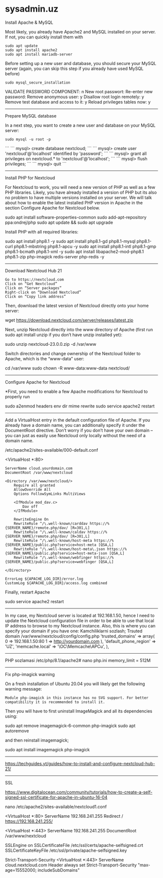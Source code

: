 # sysadmin.uz
Install Apache & MySQL

Most likely, you already have Apache2 and MySQL installed on your server. If not, you can quickly install them with
```
sudo apt update
sudo apt install apache2
sudo apt install mariadb-server
```
Before setting up a new user and database, you should secure your MySQL server (again, you can skip this step if you already have used MySQL before)

```
sudo mysql_secure_installation
```
VALIDATE PASSWORD COMPONENT: n
New root passwort: <YOUR MYSQL PASSWORD>
Re-enter new password: <YOUR MYSQL PASSWORD>
Remove anonymous user: y
Disallow root login remotely: y
Remove test database and access to it: y
Reload privileges tables now: y

------------------------------------------------

Prepare MySQL database

In a next step, you want to create a new user and database on your MySQL server:
```
sudo mysql -u root -p
```
<ENTER YOUR MYSQL PASSWORD>
```
```
mysql> create database nextcloud;
```
```
mysql> create user 'nextcloud'@'localhost' identified by 'password';
```
```
mysql> grant all privileges on nextcloud.* to 'nextcloud'@'localhost';
```
```
mysql> flush privileges;
```
```
mysql> quit
```

-----------------------------------------------


Install PHP for Nextcloud

For Nextcloud to work, you will need a new version of PHP as well as a few PHP libraries. Likely, you have already installed a version of PHP but its also no problem to have multiple versions installed on your server. We will talk about how to enable the latest installed PHP version in Apache in the section Configure Apache for Nextcloud below.

sudo apt install software-properties-common
sudo add-apt-repository ppa:ondrej/php
sudo apt update && sudo apt upgrade

Install PHP with all required libraries:

sudo apt install php8.1 -y
sudo apt install php8.1-gd php8.1-mysql php8.1-curl php8.1-mbstring php8.1-apcu -y
sudo apt install php8.1-intl php8.1-gmp php8.1-bcmath php8.1-xml -y
sudo apt install libapache2-mod-php8.1 php8.1-zip php-imagick redis-server php-redis -y

------------------------------------------------

Download Nextcloud Hub 21

    Go to https://nextcloud.com
    Click on “Get Nextcloud”
    Click on “Server packages”
    Right-click on “Download Nextcloud”
    Click on “Copy link address”

Then, download the latest version of Nextcloud directly onto your home server:

wget https://download.nextcloud.com/server/releases/latest.zip

Next, unzip Nextcloud directly into the www directory of Apache (first run sudo apt install unzip if you don’t have unzip installed yet):

sudo unzip nextcloud-23.0.0.zip -d /var/www

Switch directories and change ownership of the Nextcloud folder to Apache, which is the “www-data” user:

cd /var/www
sudo chown -R www-data:www-data nextcloud/

-------------------------------------------------


Configure Apache for Nextcloud

*First, you need to enable a few Apache modifications for Nextcloud to properly run

sudo a2enmod headers env dir mime rewrite
sudo service apache2 restart

-----------------------------------------------


Add a VirtualHost entry in the default configuration file of Apache. If you already have a domain name, you can additionally specify it under the DocumentRoot directive. Don’t worry if you don’t have your own domain – you can just as easily use Nextcloud only locally without the need of a domain name.

/etc/apache2/sites-available/000-default.conf

<VirtualHost *:80>

    ServerName cloud.yourdomain.com
    DocumentRoot /var/www/nextcloud

    <Directory /var/www/nextcloud/>
        Require all granted
        AllowOverride All
        Options FollowSymLinks MultiViews

        <IfModule mod_dav.c>
            Dav off
        </IfModule>

        RewriteEngine On
        RewriteRule ^/\.well-known/carddav https://%{SERVER_NAME}/remote.php/dav/ [R=301,L]
        RewriteRule ^/\.well-known/caldav https://%{SERVER_NAME}/remote.php/dav/ [R=301,L]
        RewriteRule ^/\.well-known/host-meta https://%{SERVER_NAME}/public.php?service=host-meta [QSA,L]
        RewriteRule ^/\.well-known/host-meta\.json https://%{SERVER_NAME}/public.php?service=host-meta-json [QSA,L]
        RewriteRule ^/\.well-known/webfinger https://%{SERVER_NAME}/public.php?service=webfinger [QSA,L]

    </Directory>

    ErrorLog ${APACHE_LOG_DIR}/error.log
    CustomLog ${APACHE_LOG_DIR}/access.log combined

</VirtualHost>

Finally, restart Apache

sudo service apache2 restart

------------------------------------------------


In my case, my Nextcloud server is located at 192.168.1.50, hence I need to update the Nextcloud configuration file in order to be able to use that local IP address to browse to my Nextcloud instance. Also, this is where you can specify your domain if you have one:
Kamchiliklarni sozlash; Trsuted domain
/var/www/nextcloud/config/config.php
'trusted_domains' => 
array(
  0 => 192.168.1.50:80
  1 => http://yourdomain.com
),
'default_phone_region' => 'UZ',
'memcache.local' => '\\OC\\Memcache\\APCu',
),


--------------------------------------------------



PHP sozlamasi
/etc/php/8.1/apache2# nano php.ini
memory_limit = 512M
 
-------------------------------------------------

Fix php-imagick warning

On a fresh installation of Ubuntu 20.04 you will likely get the following warning message:

    Module php-imagick in this instance has no SVG support. For better compatibility it is recommended to install it.

Then you will have to first uninstall ImageMagick and all its dependencies using:

sudo apt remove imagemagick-6-common php-imagick
sudo apt autoremove

and then reinstall imagemagick;

sudo apt install imagemagick php-imagick

----------------------------------------------------

https://techguides.yt/guides/how-to-install-and-configure-nextcloud-hub-21/

-----------------------------------------------------

SSL

https://www.digitalocean.com/community/tutorials/how-to-create-a-self-signed-ssl-certificate-for-apache-in-ubuntu-16-04

nano /etc/apache2/sites-available/nextcloud1.conf

<VirtualHost *:80>
   ServerName 192.168.241.255
   Redirect / https://192.168.241.255/
</VirtualHost>

<VirtualHost *:443>
   ServerName 192.168.241.255
   DocumentRoot /var/www/nextcloud

   SSLEngine on
   SSLCertificateFile /etc/ssl/certs/apache-selfsigned.crt
   SSLCertificateKeyFile /etc/ssl/private/apache-selfsigned.key
</VirtualHost>

Strict-Transport-Security
<VirtualHost *:443>
  ServerName cloud.nextcloud.com
    <IfModule mod_headers.c>
      Header always set Strict-Transport-Security "max-age=15552000; includeSubDomains"
    </IfModule>
 </VirtualHost>

